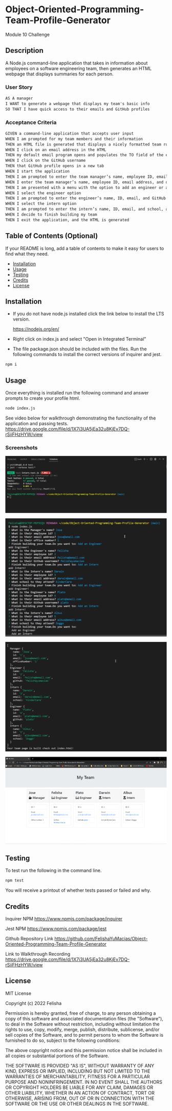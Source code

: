 # Object-Oriented-Programming-Team-Profile-Generator
Module 10 Challenge


## Description

A Node.js command-line application that takes in information about employees on a software engineering team, then generates an HTML webpage that displays summaries for each person.


### User Story

```md
AS A manager
I WANT to generate a webpage that displays my team's basic info
SO THAT I have quick access to their emails and GitHub profiles
```


### Acceptance Criteria

```md
GIVEN a command-line application that accepts user input
WHEN I am prompted for my team members and their information
THEN an HTML file is generated that displays a nicely formatted team roster based on user input
WHEN I click on an email address in the HTML
THEN my default email program opens and populates the TO field of the email with the address
WHEN I click on the GitHub username
THEN that GitHub profile opens in a new tab
WHEN I start the application
THEN I am prompted to enter the team manager’s name, employee ID, email address, and office number
WHEN I enter the team manager’s name, employee ID, email address, and office number
THEN I am presented with a menu with the option to add an engineer or an intern or to finish building my team
WHEN I select the engineer option
THEN I am prompted to enter the engineer’s name, ID, email, and GitHub username, and I am taken back to the menu
WHEN I select the intern option
THEN I am prompted to enter the intern’s name, ID, email, and school, and I am taken back to the menu
WHEN I decide to finish building my team
THEN I exit the application, and the HTML is generated
```


## Table of Contents (Optional)

If your README is long, add a table of contents to make it easy for users to find what they need.

- [Installation](#installation)
- [Usage](#usage)
- [Testing](#testing)
- [Credits](#credits)
- [License](#license)



## Installation

*   If you do not have node.js installed click the link below to install the LTS version.

    https://nodejs.org/en/


*   Right click on index.js and select "Open in Integrated Terminal"

*   The file package.json should be included with the files. Run the following commands to install the correct versions of inquirer and jest.
 ``` md 
 npm i 
 ``` 


## Usage

Once everything is installed run the following command and answer prompts to create your profile html.
```md
node index.js
``` 

See video below for walkthrough demonstrating the functionality of the application and passing tests.
https://drive.google.com/file/d/1X7i3UA5jEa32u8KjEv7DQ-rSiiFHzHYW/view


### Screenshots

![Screenshot of passed tests](./media/tests.png)

![Screenshot of terminal after prompts are answered](./media/prompts.png)

![Screenshot of console log after application is ended](./media/console.png)

![Screenshot of sample profile generated](./media/samplehtml.png)



## Testing

To test run the following in the command line.
```md
npm test
``` 

You will receive a printout of whether tests passed or failed and why.



## Credits

Inquirer NPM
https://www.npmjs.com/package/inquirer

Jest NPM
https://www.npmjs.com/package/jest

Github Repository Link
https://github.com/FelishaYuMacias/Object-Oriented-Programming-Team-Profile-Generator

Link to Walkthrough Recording
https://drive.google.com/file/d/1X7i3UA5jEa32u8KjEv7DQ-rSiiFHzHYW/view




## License

MIT License

Copyright (c) 2022 Felisha

Permission is hereby granted, free of charge, to any person obtaining a copy
of this software and associated documentation files (the "Software"), to deal
in the Software without restriction, including without limitation the rights
to use, copy, modify, merge, publish, distribute, sublicense, and/or sell
copies of the Software, and to permit persons to whom the Software is
furnished to do so, subject to the following conditions:

The above copyright notice and this permission notice shall be included in all
copies or substantial portions of the Software.

THE SOFTWARE IS PROVIDED "AS IS", WITHOUT WARRANTY OF ANY KIND, EXPRESS OR
IMPLIED, INCLUDING BUT NOT LIMITED TO THE WARRANTIES OF MERCHANTABILITY,
FITNESS FOR A PARTICULAR PURPOSE AND NONINFRINGEMENT. IN NO EVENT SHALL THE
AUTHORS OR COPYRIGHT HOLDERS BE LIABLE FOR ANY CLAIM, DAMAGES OR OTHER
LIABILITY, WHETHER IN AN ACTION OF CONTRACT, TORT OR OTHERWISE, ARISING FROM,
OUT OF OR IN CONNECTION WITH THE SOFTWARE OR THE USE OR OTHER DEALINGS IN THE
SOFTWARE.